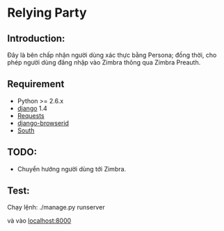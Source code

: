 Relying Party
=============================

## Introduction:

Đây là bên chấp nhận người dùng xác thực bằng Persona; đồng thời, cho phép người dùng đăng nhập vào Zimbra thông qua Zimbra Preauth.

## Requirement
  * Python >= 2.6.x
  * [django](http://www.djangoproject.com) 1.4
  * [Requests](http://python-requests.org)
  * [django-browserid](http://django-browserid.readthedocs.org/en/v0.8/)
  * [South](http://south.aeracode.org/)

## TODO:
  * Chuyển hướng người dùng tới Zimbra.

## Test:

   Chạy lệnh: ./manage.py runserver

   và vào [localhost:8000](http://localhost:8000)
